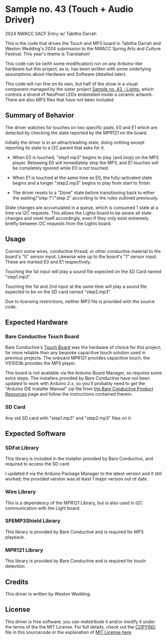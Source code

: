 # Sample no. 43 (Touch + Audio Driver)
2024 NWACC SACF Entry w/ Tabitha Darrah

This is the code that drives the Touch and MP3 board in Tabitha Darrah and Weston Wedding's 2024 submission to the NWACC Spring Arts and Culture Festival.  This year's theme is Translation!

This code can be (with some modification) run on any Arduino-like hardware but this project, as is, has been written with some underlying assumptions about Hardware and Software (detailed later).

This code will run fine on its own, but half of the show is a visual component managed by the sister project [Sample no. 43 - Lights](https://github.com/WesWedding/Translation2024-Lights), which controls a strand of NeoPixel LEDs embedded inside a ceramic artwork.  There are also MP3 files that have not been included 

## Summary of Behavior
The driver watches for touches on two specific pads, E0 and E1 which are detected by checking the state reported by the MPR121 on the board.

Initially the driver is in an attract/waiting state, doing nothing except reporting its state to a I2C parent that asks for it.

- When E0 is touched, "step1.mp3" begins to play (and loop) on the MP3 player.  Releasing E0 will immediately stop the MP3, and E1 touches will be completely ignored while E0 is not touched.

- When E1 is touched at the same time as E0, the fully-activated state begins and a longer "step2.mp3" begins to play from start to finish.

- The driver resets to a "Done" state before transitioning back to either the waiting/"step 1"/"step 2" according to the rules outlined previously.

State changes are accumulated in a queue, which is consumed 1 state at a time via I2C requests.  This allows the Lights board to be aware all state changes and reset itself accordingly, even if they only exist extremely briefly between I2C requests from the Lights board.


## Usage
Connect some wires, conductive thread, or other conductive material to the board's "0" sensor input.  Likewise wire up to the board's "1" sensor input.  These are marked E0 and E1 respectively.

Touching the 1st input will play a sound file expected on the SD Card named "step1.mp3".

Touching the 1st and 2nd input at the same time will play a sound file expected to be on the SD card named "step2.mp3".

Due to licensing restrictions, neither MP3 file is provided with the source code.

## Expected Hardware
### Bare Conductive Touch Board
Bare Conductive's [Touch Board](https://www.bareconductive.com/collections/touch-board) was the hardware of choice for this project; far more reliable than any bespoke capacitive touch solution used in previous projects.  The onboard MPR121 provides capacitive touch, the VS1053b provides the MP3 player.

This board is not available via the Arduino Board Manager, so requires some extra steps.  The installers provided by Bare Conductive have not been updated to work with Arduino 2.x, so you'll probably need to get the "Arduino IDE Installer Manual" zip file from [the Bare Conductive Product Resources](https://www.bareconductive.com/pages/product-resources) page and follow the instructions contained therein.

### SD Card
Any old SD card with "step1.mp3" and "step2.mp3" files on it.


## Expected Software

### SDFat Library

This library is included in the installer provided by Bare Conductive, and required to access the SD card.

I updated it via the Arduino Package Manager to the latest version and it still worked;  the provided version was at least 1 major version out of date.

### Wire Library

This is a dependency of the MPR121 Library, but is also used in I2C communication with the Light board.

### SFEMP3Shield Library

This library is provided by Bare Conductive and is required for MP3 playback.

### MPR121 Library

This library is provided by Bare Conductive and is required for touch detection.

## Credits

This driver is written by Weston Wedding.

## License
This driver is free software; you can redistribute it and/or modify it under the terms of the the MIT License.  For full details, check out the [COPYING](COPYING.md) file in this sourcecode or the explanation of [MIT License here](https://tlo.mit.edu/understand-ip/exploring-mit-open-source-license-comprehensive-guide).